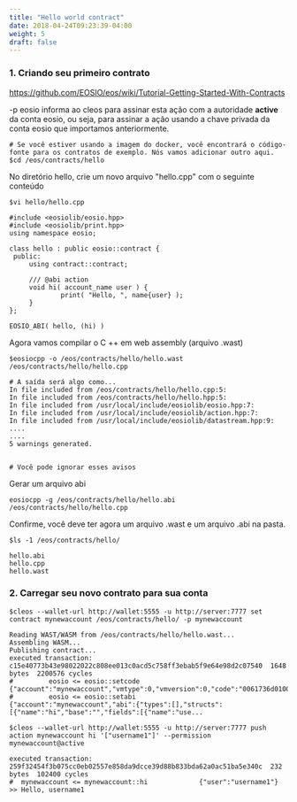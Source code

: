 ```yaml
---
title: "Hello world contract"
date: 2018-04-24T09:23:39-04:00
weight: 5
draft: false
---
```


### 1. Criando seu primeiro contrato

https://github.com/EOSIO/eos/wiki/Tutorial-Getting-Started-With-Contracts

-p eosio informa ao cleos para assinar esta ação com a autoridade **active** da conta eosio, ou seja, para assinar a ação usando a chave privada da conta eosio que importamos anteriormente.

```
# Se você estiver usando a imagem do docker, você encontrará o código-fonte para os contratos de exemplo. Nós vamos adicionar outro aqui. 
$cd /eos/contracts/hello

```

No diretório hello, crie um novo arquivo "hello.cpp" com o seguinte conteúdo

```
$vi hello/hello.cpp
```

```
#include <eosiolib/eosio.hpp>
#include <eosiolib/print.hpp>
using namespace eosio;

class hello : public eosio::contract {
 public:
     using contract::contract;

     /// @abi action
     void hi( account_name user ) {
             print( "Hello, ", name{user} );
     }
};

EOSIO_ABI( hello, (hi) )

```

Agora vamos compilar o C ++ em web assembly (arquivo .wast)

```
$eosiocpp -o /eos/contracts/hello/hello.wast /eos/contracts/hello/hello.cpp

# A saída será algo como...
In file included from /eos/contracts/hello/hello.cpp:5:
In file included from /eos/contracts/hello/hello.hpp:5:
In file included from /usr/local/include/eosiolib/eosio.hpp:7:
In file included from /usr/local/include/eosiolib/action.hpp:7:
In file included from /usr/local/include/eosiolib/datastream.hpp:9:
....
....
5 warnings generated.  


# Você pode ignorar esses avisos

```

Gerar um arquivo abi

```
eosiocpp -g /eos/contracts/hello/hello.abi /eos/contracts/hello/hello.cpp
```

Confirme, você deve ter agora um arquivo .wast e um arquivo .abi na pasta. 

```
$ls -1 /eos/contracts/hello/

hello.abi
hello.cpp
hello.wast
```


### 2. Carregar seu novo contrato para sua conta

```
$cleos --wallet-url http://wallet:5555 -u http://server:7777 set contract mynewaccount /eos/contracts/hello/ -p mynewaccount

Reading WAST/WASM from /eos/contracts/hello/hello.wast...
Assembling WASM...
Publishing contract...
executed transaction: c15e40773b43e98022022c808ee013c0acd5c758ff3ebab5f9e64e98d2c07540  1648 bytes  2200576 cycles
#         eosio <= eosio::setcode               {"account":"mynewaccount","vmtype":0,"vmversion":0,"code":"0061736d0100000001370b60027f7e0060027e7e0...
#         eosio <= eosio::setabi                {"account":"mynewaccount","abi":{"types":[],"structs":[{"name":"hi","base":"","fields":[{"name":"use...
```

```
$cleos --wallet-url http://wallet:5555 -u http://server:7777 push action mynewaccount hi '["username1"]' --permission mynewaccount@active

executed transaction: 259f32454f3b075cc0eb02557e858da9dcce39d88b833bda62a0ac51ba5e340c  232 bytes  102400 cycles
#  mynewaccount <= mynewaccount::hi             {"user":"username1"}
>> Hello, username1
```

